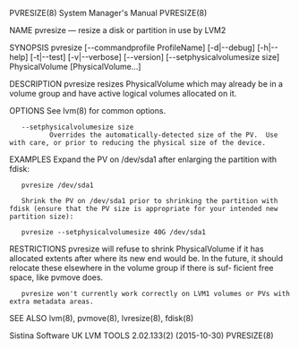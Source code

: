 PVRESIZE(8)                                                                              System Manager's Manual                                                                              PVRESIZE(8)

NAME
       pvresize — resize a disk or partition in use by LVM2

SYNOPSIS
       pvresize [--commandprofile ProfileName] [-d|--debug] [-h|--help] [-t|--test] [-v|--verbose] [--version] [--setphysicalvolumesize size] PhysicalVolume [PhysicalVolume...]

DESCRIPTION
       pvresize resizes PhysicalVolume which may already be in a volume group and have active logical volumes allocated on it.

OPTIONS
       See lvm(8) for common options.

       --setphysicalvolumesize size
              Overrides the automatically-detected size of the PV.  Use with care, or prior to reducing the physical size of the device.

EXAMPLES
       Expand the PV on /dev/sda1 after enlarging the partition with fdisk:

       pvresize /dev/sda1

       Shrink the PV on /dev/sda1 prior to shrinking the partition with fdisk (ensure that the PV size is appropriate for your intended new partition size):

       pvresize --setphysicalvolumesize 40G /dev/sda1

RESTRICTIONS
       pvresize will refuse to shrink PhysicalVolume if it has allocated extents after where its new end would be. In the future, it should relocate these elsewhere in the volume group if there is suf‐
       ficient free space, like pvmove does.

       pvresize won't currently work correctly on LVM1 volumes or PVs with extra metadata areas.

SEE ALSO
       lvm(8), pvmove(8), lvresize(8), fdisk(8)

Sistina Software UK                                                                 LVM TOOLS 2.02.133(2) (2015-10-30)                                                                        PVRESIZE(8)
